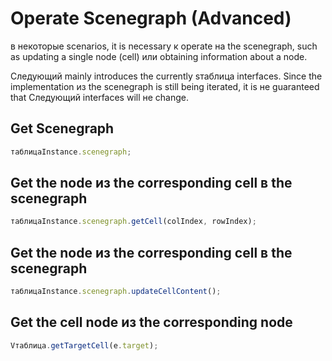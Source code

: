 # Operate Scenegraph (Advanced)

в некоторые scenarios, it is necessary к operate на the scenegraph, such as updating a single node (cell) или obtaining information about a node.

Следующий mainly introduces the currently sтаблица interfaces. Since the implementation из the scenegraph is still being iterated, it is не guaranteed that Следующий interfaces will не change.

## Get Scenegraph

```ts
таблицаInstance.scenegraph;
```

## Get the node из the corresponding cell в the scenegraph

```ts
таблицаInstance.scenegraph.getCell(colIndex, rowIndex);
```


## Get the node из the corresponding cell в the scenegraph

```ts
таблицаInstance.scenegraph.updateCellContent();
```

## Get the cell node из the corresponding node

```ts
Vтаблица.getTargetCell(e.target);
```

